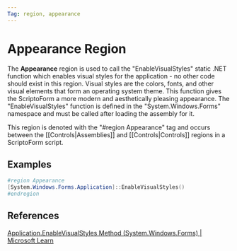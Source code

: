 ```yaml
---
Tag: region, appearance
---
```

# Appearance Region
The **Appearance** region is used to call the "EnableVisualStyles" static .NET function which enables visual styles for the application - no other code should exist in this region.  Visual styles are the colors, fonts, and other visual elements that form an operating system theme.  This function gives the ScriptoForm a more modern and aesthetically pleasing appearance.  The "EnableVisualStyles" function is defined in the "System.Windows.Forms" namespace and must be called after loading the assembly for it.

This region is denoted with the "#region Appearance" tag and occurs between the [[Controls|Assemblies]] and [[Controls|Controls]] regions in a ScriptoForm script.
## Examples
```powershell
#region Appearance
[System.Windows.Forms.Application]::EnableVisualStyles()
#endregion
```
## References
[Application.EnableVisualStyles Method (System.Windows.Forms) | Microsoft Learn](https://learn.microsoft.com/en-us/dotnet/api/system.windows.forms.application.enablevisualstyles?view=windowsdesktop-7.0)